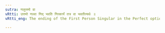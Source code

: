 ```yaml
---
sutra: णलुत्तमो वा
vRtti: उत्तमो णल्वा णिद् भवति णित्कार्यं तत्र वा भवतीत्यर्थः ॥
vRtti_eng: The ending of the First Person Singular in the Perfect optionally acts as णित् ॥

---
```

